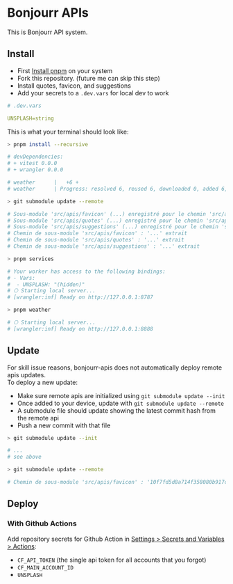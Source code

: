 # Bonjourr APIs

This is Bonjourr API system.

## Install

-   First [Install pnpm](https://pnpm.io/installation) on your system
-   Fork this repository. (future me can skip this step)
-   Install quotes, favicon, and suggestions
-   Add your secrets to a `.dev.vars` for local dev to work

```yaml
# .dev.vars

UNSPLASH=string
```

This is what your terminal should look like:

```bash
> pnpm install --recursive

# devDependencies:
# + vitest 0.0.0
# + wrangler 0.0.0

# weather      |   +6 +
# weather      | Progress: resolved 6, reused 6, downloaded 0, added 6, done

> git submodule update --remote

# Sous-module 'src/apis/favicon' (...) enregistré pour le chemin 'src/apis/favicon'
# Sous-module 'src/apis/quotes' (...) enregistré pour le chemin 'src/apis/quotes'
# Sous-module 'src/apis/suggestions' (...) enregistré pour le chemin 'src/apis/suggestions'
# Chemin de sous-module 'src/apis/favicon' : '...' extrait
# Chemin de sous-module 'src/apis/quotes' : '...' extrait
# Chemin de sous-module 'src/apis/suggestions' : '...' extrait

> pnpm services

# Your worker has access to the following bindings:
# - Vars:
#  - UNSPLASH: "(hidden)"
# ⎔ Starting local server...
# [wrangler:inf] Ready on http://127.0.0.1:8787

> pnpm weather

# ⎔ Starting local server...
# [wrangler:inf] Ready on http://127.0.0.1:8888
```

## Update

For skill issue reasons, bonjourr-apis does not automatically deploy remote apis updates.  
To deploy a new update:

-   Make sure remote apis are initialized using `git submodule update --init`
-   Once added to your device, update with `git submodule update --remote`
-   A submodule file should update showing the latest commit hash from the remote api
-   Push a new commit with that file

```bash
> git submodule update --init

# ...
# see above

> git submodule update --remote

# Chemin de sous-module 'src/apis/favicon' : '10f7fd5d8a714f358080b917c74c91b859ce3a88' extrait
```

## Deploy

### With Github Actions

Add repository secrets for Github Action in [Settings > Secrets and Variables > Actions](https://github.com/victrme/bonjourr-apis/settings/secrets/actions):

-   `CF_API_TOKEN` (the single api token for all accounts that you forgot)
-   `CF_MAIN_ACCOUNT_ID`
-   `UNSPLASH`
